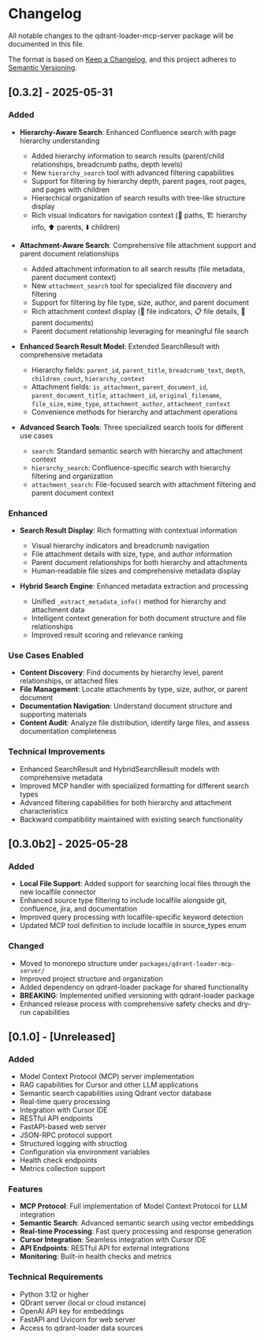 # Changelog

All notable changes to the qdrant-loader-mcp-server package will be documented in this file.

The format is based on [Keep a Changelog](https://keepachangelog.com/en/1.0.0/),
and this project adheres to [Semantic Versioning](https://semver.org/spec/v2.0.0.html).

## [0.3.2] - 2025-05-31

### Added

- **Hierarchy-Aware Search**: Enhanced Confluence search with page hierarchy understanding
  - Added hierarchy information to search results (parent/child relationships, breadcrumb paths, depth levels)
  - New `hierarchy_search` tool with advanced filtering capabilities
  - Support for filtering by hierarchy depth, parent pages, root pages, and pages with children
  - Hierarchical organization of search results with tree-like structure display
  - Rich visual indicators for navigation context (📍 paths, 🏗️ hierarchy info, ⬆️ parents, ⬇️ children)

- **Attachment-Aware Search**: Comprehensive file attachment support and parent document relationships
  - Added attachment information to all search results (file metadata, parent document context)
  - New `attachment_search` tool for specialized file discovery and filtering
  - Support for filtering by file type, size, author, and parent document
  - Rich attachment context display (📎 file indicators, 📋 file details, 📄 parent documents)
  - Parent document relationship leveraging for meaningful file search

- **Enhanced Search Result Model**: Extended SearchResult with comprehensive metadata
  - Hierarchy fields: `parent_id`, `parent_title`, `breadcrumb_text`, `depth`, `children_count`, `hierarchy_context`
  - Attachment fields: `is_attachment`, `parent_document_id`, `parent_document_title`, `attachment_id`, `original_filename`, `file_size`, `mime_type`, `attachment_author`, `attachment_context`
  - Convenience methods for hierarchy and attachment operations

- **Advanced Search Tools**: Three specialized search tools for different use cases
  - `search`: Standard semantic search with hierarchy and attachment context
  - `hierarchy_search`: Confluence-specific search with hierarchy filtering and organization
  - `attachment_search`: File-focused search with attachment filtering and parent document context

### Enhanced

- **Search Result Display**: Rich formatting with contextual information
  - Visual hierarchy indicators and breadcrumb navigation
  - File attachment details with size, type, and author information
  - Parent document relationships for both hierarchy and attachments
  - Human-readable file sizes and comprehensive metadata display

- **Hybrid Search Engine**: Enhanced metadata extraction and processing
  - Unified `_extract_metadata_info()` method for hierarchy and attachment data
  - Intelligent context generation for both document structure and file relationships
  - Improved result scoring and relevance ranking

### Use Cases Enabled

- **Content Discovery**: Find documents by hierarchy level, parent relationships, or attached files
- **File Management**: Locate attachments by type, size, author, or parent document
- **Documentation Navigation**: Understand document structure and supporting materials
- **Content Audit**: Analyze file distribution, identify large files, and assess documentation completeness

### Technical Improvements

- Enhanced SearchResult and HybridSearchResult models with comprehensive metadata
- Improved MCP handler with specialized formatting for different search types
- Advanced filtering capabilities for both hierarchy and attachment characteristics
- Backward compatibility maintained with existing search functionality

## [0.3.0b2] - 2025-05-28

### Added

- **Local File Support**: Added support for searching local files through the new localfile connector
- Enhanced source type filtering to include localfile alongside git, confluence, jira, and documentation
- Improved query processing with localfile-specific keyword detection
- Updated MCP tool definition to include localfile in source_types enum

### Changed

- Moved to monorepo structure under `packages/qdrant-loader-mcp-server/`
- Improved project structure and organization
- Added dependency on qdrant-loader package for shared functionality
- **BREAKING**: Implemented unified versioning with qdrant-loader package
- Enhanced release process with comprehensive safety checks and dry-run capabilities

## [0.1.0] - [Unreleased]

### Added

- Model Context Protocol (MCP) server implementation
- RAG capabilities for Cursor and other LLM applications
- Semantic search capabilities using Qdrant vector database
- Real-time query processing
- Integration with Cursor IDE
- RESTful API endpoints
- FastAPI-based web server
- JSON-RPC protocol support
- Structured logging with structlog
- Configuration via environment variables
- Health check endpoints
- Metrics collection support

### Features

- **MCP Protocol**: Full implementation of Model Context Protocol for LLM integration
- **Semantic Search**: Advanced semantic search using vector embeddings
- **Real-time Processing**: Fast query processing and response generation
- **Cursor Integration**: Seamless integration with Cursor IDE
- **API Endpoints**: RESTful API for external integrations
- **Monitoring**: Built-in health checks and metrics

### Technical Requirements

- Python 3.12 or higher
- QDrant server (local or cloud instance)
- OpenAI API key for embeddings
- FastAPI and Uvicorn for web server
- Access to qdrant-loader data sources
